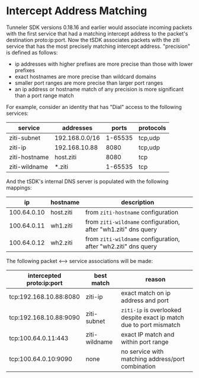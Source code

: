 # Intercept Address Matching

Tunneler SDK versions 0.18.16 and earlier would associate incoming packets with the first
service that had a matching intercept address to the packet's destination proto:ip:port.
Now the tSDK associates packets with the ziti service that has the most precisely matching
intercept address. "precision" is defined as follows:

- ip addresses with higher prefixes are more precise than those with lower prefixes
- exact hostnames are more precise than wildcard domains
- smaller port ranges are more precise than larger port ranges
- an ip address or hostname match of any precision is more significant than a port range match

For example, consider an identity that has "Dial" access to the following services:

| service       | addresses      | ports   | protocols |
|---------------|----------------|---------|-----------|
| ziti-subnet   | 192.168.0.0/16 | 1-65535 | tcp,udp   |
| ziti-ip       | 192.168.10.88  | 8080    | tcp,udp   |
| ziti-hostname | host.ziti      | 8080    | tcp       |
| ziti-wildname | *.ziti         | 1-65535 | tcp       |

And the tSDK's internal DNS server is populated with the following mappings:

| ip          | hostname  | description                                                    |
|-------------|-----------|----------------------------------------------------------------|
| 100.64.0.10 | host.ziti | from `ziti-hostname` configuration                             |
| 100.64.0.11 | wh1.ziti  | from `ziti-wildname` configuration, after "wh1.ziti" dns query |
| 100.64.0.12 | wh2.ziti  | from `ziti-wildname` configuration, after "wh2.ziti" dns query |

The following packet <--> service associations will be made:

| intercepted proto:ip:port | best match    | reason                                                              |
|---------------------------|---------------|---------------------------------------------------------------------|
| tcp:192.168.10.88:8080    | ziti-ip       | exact match on ip address and port                                  |
| tcp:192.168.10.88:9090    | ziti-subnet   | `ziti-ip` is overlooked despite exact ip match due to port mismatch |
| tcp:100.64.0.11:443       | ziti-wildname | exact IP match and within port range                                |
| tcp:100.64.0.10:9090      | none          | no service with matching address/port combination                   |
